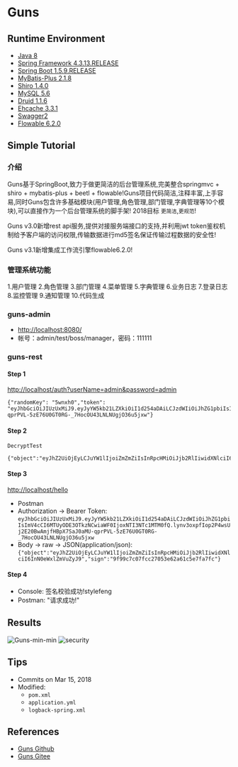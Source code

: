 # Guns

## Runtime Environment
- [Java 8](http://www.oracle.com/technetwork/java/javase/downloads/jdk8-downloads-2133151.html)
- [Spring Framework 4.3.13.RELEASE](http://projects.spring.io/spring-framework)
- [Spring Boot 1.5.9.RELEASE](https://projects.spring.io/spring-boot)
- [MyBatis-Plus 2.1.8](https://github.com/baomidou/mybatis-plus)
- [Shiro 1.4.0](http://shiro.apache.org/download.html)
- [MySQL 5.6](http://www.mysql.com/)
- [Druid 1.1.6](https://github.com/alibaba/druid)
- [Ehcache 3.3.1](http://www.ehcache.org/downloads/)
- [Swagger2](https://swagger.io/)
- [Flowable 6.2.0](https://www.flowable.org/downloads.html)

## Simple Tutorial
### 介绍
Guns基于SpringBoot,致力于做更简洁的后台管理系统,完美整合springmvc + shiro + mybatis-plus + beetl + flowable!Guns项目代码简洁,注释丰富,上手容易,同时Guns包含许多基础模块(用户管理,角色管理,部门管理,字典管理等10个模块),可以直接作为一个后台管理系统的脚手架! 2018目标 `更简洁`,`更规范`!

Guns v3.0新增rest api服务,提供对接服务端接口的支持,并利用jwt token鉴权机制给予客户端的访问权限,传输数据进行md5签名保证传输过程数据的安全性!

Guns v3.1新增集成工作流引擎flowable6.2.0!

### 管理系统功能
1.用户管理 2.角色管理 3.部门管理 4.菜单管理 5.字典管理 6.业务日志 7.登录日志 8.监控管理 9.通知管理 10.代码生成

### guns-admin
- [http://localhost:8080/](http://localhost:8080/)
- 帐号：admin/test/boss/manager，密码：111111

### guns-rest
#### Step 1 
[http://localhost/auth?userName=admin&password=admin](http://localhost/auth?userName=admin&password=admin)
```
{"randomKey": "5wnxh0","token": "eyJhbGciOiJIUzUxMiJ9.eyJyYW5kb21LZXkiOiI1d254aDAiLCJzdWIiOiJhZG1pbiIsImV4cCI6MTUyODE3OTkzNCwiaWF0IjoxNTI3NTc1MTM0fQ.lynv3oxpfIop2P4wsUj2E20BwAmjfHBpX7SaJ0aMU-qprPVL-5zE76U0GT0RG-_7HocOU43LNLNUgjO36u5jxw"}
```

#### Step 2
`DecryptTest`
```
{"object":"eyJhZ2UiOjEyLCJuYW1lIjoiZmZmZiIsInRpcHMiOiJjb2RlIiwidXNlciI6InN0eWxlZmVuZyJ9","sign":"9f99c7c07fcc27053e62a61c5e7fa7fc"}
```

#### Step 3
[http://localhost/hello](http://localhost/hello)
- Postman
- Authorization -> Bearer Token: ```eyJhbGciOiJIUzUxMiJ9.eyJyYW5kb21LZXkiOiI1d254aDAiLCJzdWIiOiJhZG1pbiIsImV4cCI6MTUyODE3OTkzNCwiaWF0IjoxNTI3NTc1MTM0fQ.lynv3oxpfIop2P4wsUj2E20BwAmjfHBpX7SaJ0aMU-qprPVL-5zE76U0GT0RG-_7HocOU43LNLNUgjO36u5jxw```
- Body -> raw -> JSON(application/json): ```{"object":"eyJhZ2UiOjEyLCJuYW1lIjoiZmZmZiIsInRpcHMiOiJjb2RlIiwidXNlciI6InN0eWxlZmVuZyJ9","sign":"9f99c7c07fcc27053e62a61c5e7fa7fc"}```

#### Step 4
- Console: 签名校验成功!stylefeng
- Postman: "请求成功!"

## Results
![Guns-min-min](https://www.wailian.work/images/2019/02/28/Guns-min-min.png)
![security](https://git.oschina.net/uploads/images/2017/0526/103746_6b4129ed_551203.png)

## Tips
- Commits on Mar 15, 2018
- Modified:
	- `pom.xml`
	- `application.yml`
	- `logback-spring.xml`

## References
- [Guns Github](https://github.com/stylefeng/Guns)
- [Guns Gitee](https://gitee.com/naan1993/guns)
